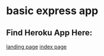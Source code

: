 # basic express app

## Find Heroku App Here:
[landing page](https://secure-brushlands-24827.herokuapp.com/)
[index page](https://secure-brushlands-24827.herokuapp.com/tweets)